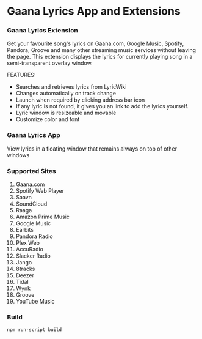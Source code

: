 # Gaana Lyrics App and Extensions

### Gaana Lyrics Extension

Get your favourite song's lyrics on Gaana.com, Google Music, Spotify, Pandora, Groove and many other streaming music services without leaving the page. This extension displays the lyrics for currently playing song in a semi-transparent overlay window.

FEATURES:

* Searches and retrieves lyrics from LyricWiki
* Changes automatically on track change
* Launch when required by clicking address bar icon
* If any lyric is not found, it gives you an link to add the lyrics yourself.
* Lyric window is resizeable and movable
* Customize color and font

### Gaana Lyrics App
View lyrics in a floating window that remains always on top of other windows

### Supported Sites

1. Gaana.com
2. Spotify Web Player
3. Saavn
4. SoundCloud
5. Raaga
6. Amazon Prime Music
7. Google Music
8. Earbits
9. Pandora Radio
10. Plex Web
11. AccuRadio
12. Slacker Radio
13. Jango
14. 8tracks
15. Deezer
16. Tidal
17. Wynk
18. Groove
19. YouTube Music

### Build
    npm run-script build